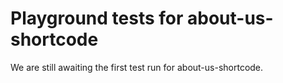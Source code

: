 # Playground tests for about-us-shortcode
We are still awaiting the first test run for about-us-shortcode.
